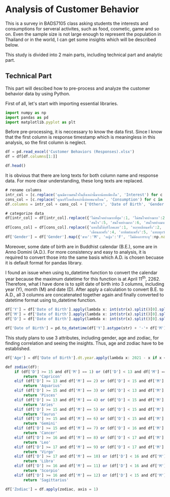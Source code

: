 # Analysis of Customer Behavior

This is a survey in BADS7105 class asking students the interests and consumptions for serveral activites, such as food, cosmetic, game and so on. Even the sample size is not large enough to represent the population in Thailand or in the world, I can get some insights which will be described below.

This study is divided into 2 main parts, including technical part and analytic part.

## Technical Part

This part will descibed how to pre-process and analyze the customer behavior data by using Python.

First of all, let's start with importing essential libraries.

```javascript
import numpy as np
import pandas as pd
import matplotlib.pyplot as plt
```

Before pre-processing, it is neccessary to know the data first. Since I know that the first column is response timestamp which is meaningless in this analysis, so the first column is neglect.

```javascript
df = pd.read_excel('Customer Behaviors (Responses).xlsx')
df = df[df.columns[1:]]

df.head()
```

It is obvious that there are long texts for both column name and response data. For more clear understanding, these long texts are replaced.

```javascript
# rename columns
intr_col = [c.replace('คุณมีความสนใจในสิ่งเหล่านี้มากน้อยเพียงใด', 'Interest') for c in df.columns if 'คุณมีความสนใจในสิ่งเหล่านี้มากน้อยเพียงใด' in c]
cons_col = [c.replace('คุณบริโภคสิ่งเหล่านี้บ่อยขนาดไหน', 'Consumption') for c in df.columns if 'คุณบริโภคสิ่งเหล่านี้บ่อยขนาดไหน' in c]
df.columns = intr_col + cons_col + ['Others', 'Date of Birth', 'Gender']

# categorize data
df[intr_col] = df[intr_col].replace({'ไม่สนใจอย่างมากที่สุด':1, 'ไม่สนใจอย่างมาก':2, 'ไม่สนใจ':3, 'เฉยๆ':4,
                                     'สนใจ':5, 'สนใจอย่างมาก':6, 'สนใจอย่างมากที่สุด':7})
df[cons_col] = df[cons_col].replace({'แทบไม่ได้บริโภคเลย':1, 'หลายเดือนครั้ง':2, 'เดือนละ 2-3 ครั้ง':3,
                                     'เดือนละครั้ง':4, 'อาทิตย์ละครั้ง':5, 'แทบทุกวัน':6})
df['Gender'] = df['Gender'].map({'ชาย':'M', 'หญิง':'F', 'ไม่ต้องการระบุ':np.nan})
```

Moreover, some date of birth are in Buddhist calendar (B.E.), some are in Anno Domini (A.D.). For more consistency and easy to analysis, it is required to convert those into the same basis which A.D. is chosen becuase it is default format for pandas library.

I found an issue when using to_datetime function to convert the calendar year because the maximum datetime for this function is at April 11<sup>th</sup>, 2262. Therefore, what I have done is to split date of birth into 3 columns, including year (Y), month (M) and date (D). After apply a calculation to convert B.E. to A.D., all 3 columns are concatenated together again and finally converted to datetime format using to_datetime function.

```javascript
df['Y'] = df['Date of Birth'].apply(lambda x: int(str(x).split()[0].split('-')[0])).apply(lambda x: x if x < 2500 else x - 543)
df['M'] = df['Date of Birth'].apply(lambda x: int(str(x).split()[0].split('-')[1]))
df['D'] = df['Date of Birth'].apply(lambda x: int(str(x).split()[0].split('-')[2]))

df['Date of Birth'] = pd.to_datetime(df['Y'].astype(str) + '-'+ df['M'].astype(str) + '-' + df['D'].astype(str))
```

This study plans to use 3 attributes, including gender, age and zodiac, for finding correlation and seeing the insights. Thus, age and zodiac have to be established.

```javascript
df['Age'] = df['Date of Birth'].dt.year.apply(lambda x: 2021 - x if x < 2020 else np.nan)
```

```javascript
def zodiac(df):
    if (df['D'] >= 15 and df['M'] == 1) or (df['D'] < 13 and df['M'] == 2):
        return 'Capricon'        
    elif (df['D'] >= 13 and df['M'] == 2) or (df['D'] < 15 and df['M'] == 3):
        return 'Aquarius'
    elif (df['D'] >= 15 and df['M'] == 3) or (df['D'] < 13 and df['M'] == 4):
        return 'Pisces'
    elif (df['D'] >= 13 and df['M'] == 4) or (df['D'] < 15 and df['M'] == 5):
        return 'Aries'
    elif (df['D'] >= 15 and df['M'] == 5) or (df['D'] < 15 and df['M'] == 6):
        return 'Taurus'
    elif (df['D'] >= 15 and df['M'] == 6) or (df['D'] < 15 and df['M'] == 7):
        return 'Gemini'
    elif (df['D'] >= 15 and df['M'] == 7) or (df['D'] < 16 and df['M'] == 8):
        return 'Cancer'
    elif (df['D'] >= 16 and df['M'] == 8) or (df['D'] < 17 and df['M'] == 9):
        return 'Leo'
    elif (df['D'] >= 17 and df['M'] == 9) or (df['D'] < 17 and df['M'] == 10):
        return 'Virgo'
    elif (df['D'] >= 17 and df['M'] == 10) or (df['D'] < 16 and df['M'] == 11):
        return 'Libra'
    elif (df['D'] >= 16 and df['M'] == 11) or (df['D'] < 16 and df['M'] == 12):
        return 'Scorpio'
    elif (df['D'] >= 16 and df['M'] == 12) or (df['D'] < 15 and df['M'] == 1):
        return 'Sagittarius'

df['Zodiac'] = df.apply(zodiac, axis = 1)
```
